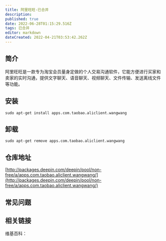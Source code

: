 ```yaml
---
title: 阿里旺旺-已合并
description: 
published: true
date: 2022-06-28T01:15:29.516Z
tags: 已合并
editor: markdown
dateCreated: 2022-04-21T03:53:42.262Z
---
```


## 简介

阿里旺旺是一款专为淘宝会员量身定做的个人交易沟通软件，它能方便进行买家和卖家的实时沟通，提供文字聊天、语音聊天、视频聊天、文件传输、发送离线文件等功能。

## 安装

`sudo apt-get install apps.com.taobao.aliclient.wangwang`

## 卸载

`sudo apt-get remove apps.com.taobao.aliclient.wangwang`

## 仓库地址

[http://packages.deepin.com/deepin/pool/non-free/a/apps.com.taobao.aliclient.wangwang/](http://packages.deepin.com/deepin/pool/non-free/a/apps.com.taobao.aliclient.wangwang/)


## 常见问题


## 相关链接

维基百科：